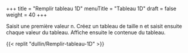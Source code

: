 +++
title = "Remplir tableau 1D"
menuTitle = "Tableau 1D"
draft = false
weight = 40
+++

Saisit une première valeur n. Créez un tableau de taille n et saisit ensuite chaque valeur du tableau. Affiche ensuite le contenue du tableau.

{{< replit "dullin/Remplir-tableau-1D" >}}